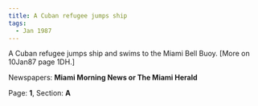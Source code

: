 ```yaml
---  
title: A Cuban refugee jumps ship  
tags:  
  - Jan 1987  
---  
```

  
A Cuban refugee jumps ship and swims to the Miami Bell Buoy. [More on 10Jan87 page 1DH.]  
  
Newspapers: **Miami Morning News or The Miami Herald**  
  
Page: **1**, Section: **A** 
